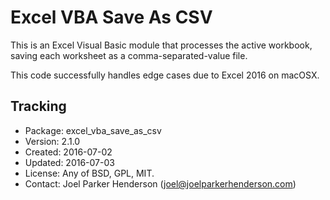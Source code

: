 # Excel VBA Save As CSV

This is an Excel Visual Basic module that processes the active workbook, saving each worksheet as a comma-separated-value file.

This code successfully handles edge cases due to Excel 2016 on macOSX.

## Tracking

* Package: excel_vba_save_as_csv
* Version: 2.1.0
* Created: 2016-07-02
* Updated: 2016-07-03
* License: Any of BSD, GPL, MIT.
* Contact: Joel Parker Henderson (joel@joelparkerhenderson.com)
